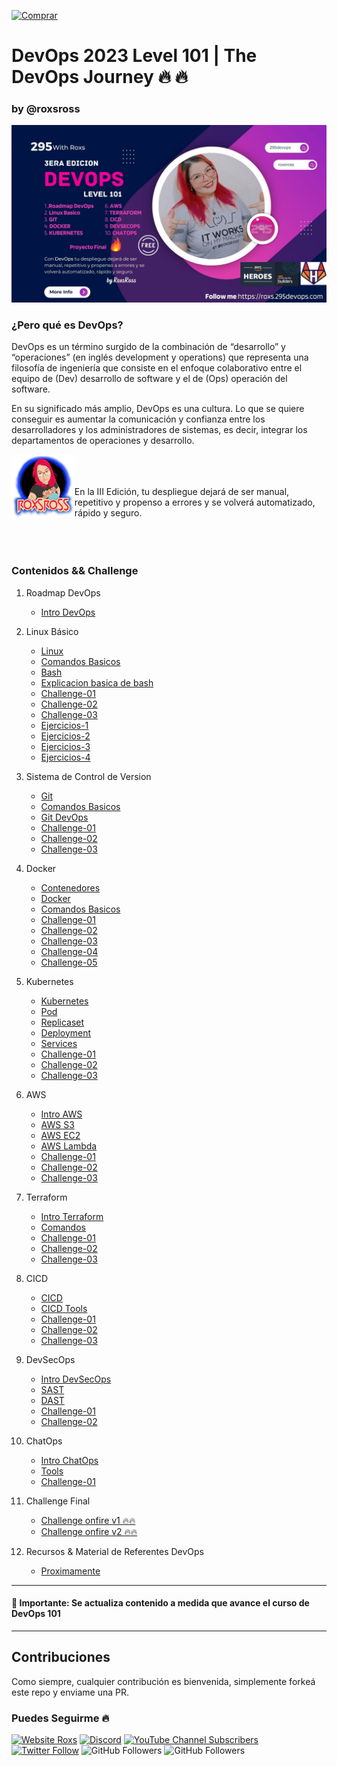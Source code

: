 [![Comprar](https://www.buymeacoffee.com/assets/img/custom_images/orange_img.png)](https://www.buymeacoffee.com/roxsross)

# DevOps 2023 Level 101 | The DevOps Journey 🔥 🔥 
### by @roxsross

<p align="center"><img src="./assets/Release.jpg" width="600"/></p>

### ¿Pero qué es DevOps? 
DevOps es un término surgido de la combinación de “desarrollo” y “operaciones” (en inglés development y operations) que representa una filosofía de ingeniería que consiste en el enfoque colaborativo entre el equipo de (Dev) desarrollo de software y el de (Ops) operación del software. 

En su significado más amplio, DevOps es una cultura. Lo que se quiere conseguir es aumentar la comunicación y confianza entre los desarrolladores y los administradores de sistemas, es decir, integrar los departamentos de operaciones y desarrollo.


<a href="https://295devops.com">
<img align="left" width="20%" src="https://raw.githubusercontent.com/roxsross/roxsross/main/images/Copia de ROXSROSS FINAL (1).png">
</a>
</br>
</br>
</br>
En la III Edición, tu despliegue dejará de ser manual, repetitivo y propenso a errores y se volverá automatizado, rápido y seguro.
</br>
</br>
</br>
</br>


### Contenidos && Challenge

  1. Roadmap DevOps
        * [Intro DevOps](./CLASE-1/devops.md)

    
  1. Linux Básico 
        * [Linux](./CLASE-2/linux.md)
        * [Comandos Basicos](./CLASE-2/comandos_linux.properties)
        * [Bash](./CLASE-2/00_tutorial_bash/readme.md)
        * [Explicacion basica de bash](./CLASE-2/Explicacion-basica-bash.md)
        * [Challenge-01](./CLASE-2/05-example/reto1.md) 
        * [Challenge-02](./CLASE-2/05-example/reto2.md)
        * [Challenge-03](./CLASE-2/05-example/reto3.md)
        * [Ejercicios-1](./CLASE-2/ejercicios-scripts-linux-1.md)
        * [Ejercicios-2](./CLASE-2/ejercicios-scripts-linux-2.md)  
        * [Ejercicios-3](./CLASE-2/ejercicios-scripts-linux-3.md)  
        * [Ejercicios-4](./CLASE-2/ejercicios-scripts-linux-4.md)    

  1. Sistema de Control de Version
        * [Git]()
        * [Comandos Basicos]()
        * [Git DevOps]()
        * [Challenge-01]() 
        * [Challenge-02]()
        * [Challenge-03]()  

  1. Docker
        * [Contenedores]()
        * [Docker]()
        * [Comandos Basicos]()
        * [Challenge-01]() 
        * [Challenge-02]()
        * [Challenge-03]()  
        * [Challenge-04]() 
        * [Challenge-05]() 
      
  1. Kubernetes
        * [Kubernetes]()
        * [Pod]()
        * [Replicaset]()
        * [Deployment]()
        * [Services]()      
        * [Challenge-01]() 
        * [Challenge-02]()
        * [Challenge-03]()              

  1. AWS
        * [Intro AWS]()
        * [AWS S3]()
        * [AWS EC2]()
        * [AWS Lambda]()  
        * [Challenge-01]() 
        * [Challenge-02]()
        * [Challenge-03]()   

  1. Terraform
        * [Intro Terraform]()
        * [Comandos]()  
        * [Challenge-01]() 
        * [Challenge-02]()
        * [Challenge-03]()   

  1. CICD
        * [CICD]()
        * [CICD Tools]()  
        * [Challenge-01]() 
        * [Challenge-02]()
        * [Challenge-03]() 

  1. DevSecOps
        * [Intro DevSecOps]()
        * [SAST]()  
        * [DAST]() 
        * [Challenge-01]()
        * [Challenge-02]()   

  1. ChatOps
        * [Intro ChatOps]()
        * [Tools]()  
        * [Challenge-01]() 


  1. Challenge Final
        * [Challenge onfire v1 🔥🔥]()
        * [Challenge onfire v2 🔥🔥]()

  1. Recursos & Material de Referentes DevOps
        * [Proximamente]() 

_ _ _

#### 🔔 Importante: Se actualiza contenido a medida que avance el curso de DevOps 101
_ _ _

## Contribuciones
Como siempre, cualquier contribución es bienvenida, simplemente forkeá este repo y enviame una PR.  

### **Puedes Seguirme** 🔥 &nbsp;
[![Website Roxs](https://img.shields.io/badge/-roxsross-blue?style=flat&logo=GoogleChrome&logoColor=white&link=https://295devops.com)](https://roxs.295devops.com)
[![Discord](https://img.shields.io/discord/729672926432985098?style=social&label=Discord&logo=discord)](https://discord.gg/5fqHuBq6pf)
[![YouTube Channel Subscribers](https://img.shields.io/youtube/channel/subscribers/UCxPD7bsocoAMq8Dj18kmGyQ?style=social)](https://www.youtube.com/@295devops)
[![Twitter Follow](https://img.shields.io/twitter/follow/roxsross?style=social)](https://twitter.com/roxsross)
![GitHub Followers](https://img.shields.io/github/followers/roxsross?style=social)
![GitHub Followers](https://img.shields.io/github/stars/roxsross?style=social)
